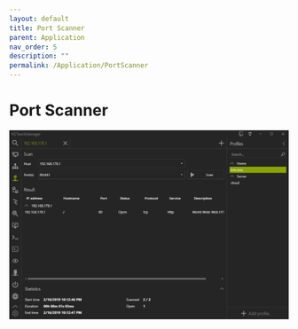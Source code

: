 ```yaml
---
layout: default
title: Port Scanner
parent: Application
nav_order: 5
description: ""
permalink: /Application/PortScanner
---
```


# Port Scanner

![PortScanner](PortScanner.png)